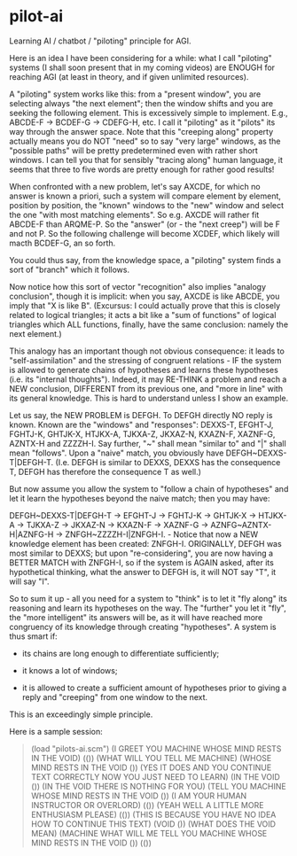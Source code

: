 # pilot-ai
Learning AI / chatbot / "piloting" principle for AGI.

Here is an idea I have been considering for a while: what I call "piloting" systems (I shall soon present that in my coming videos) are ENOUGH for reaching AGI (at least in theory, and if given unlimited resources).

A "piloting" system works like this: from a "present window", you are selecting always "the next element"; then the window shifts and you are seeking the following element. This is excessively simple to implement. E.g., ABCDE-F -> BCDEF-G -> CDEFG-H, etc. I call it "piloting" as it "pilots" its way through the answer space. Note that this "creeping along" property actually means you do NOT "need" so to say "very large" windows, as the "possible paths" will be pretty predetermined even with rather short windows. I can tell you that for sensibly "tracing along" human language, it seems that three to five words are pretty enough for rather good results!

When confronted with a new problem, let's say AXCDE, for which no answer is known a priori, such a system will compare element by element, position by position, the "known" windows to the "new" window and select the one "with most matching elements". So e.g. AXCDE will rather fit ABCDE-F than ARQME-P. So the "answer" (or - the "next creep") will be F and not P. So the following challenge will become XCDEF, which likely will macth BCDEF-G, an so forth.

You could thus say, from the knowledge space, a "piloting" system finds a sort of "branch" which it follows.

Now notice how this sort of vector "recognition" also implies "analogy conclusion", though it is implicit: when you say, AXCDE is like ABCDE, you imply that "X is like B". (Excursus: I could actually prove that this is closely related to logical triangles; it acts a bit like a "sum of functions" of logical triangles which ALL functions, finally, have the same conclusion: namely the next element.)

This analogy has an important though not obvious consequence: it leads to "self-assimilation" and the stressing of congruent relations - IF the system is allowed to generate chains of hypotheses and learns these hypotheses (i.e. its "internal thoughts"). Indeed, it may RE-THINK a problem and reach a NEW conclusion, DIFFERENT from its previous one, and "more in line" with its general knowledge. This is hard to understand unless I show an example.

Let us say, the NEW PROBLEM is DEFGH. To DEFGH directly NO reply is known. Known are the "windows" and "responses": DEXXS-T, EFGHT-J, FGHTJ-K, GHTJK-X, HTJKX-A, TJKXA-Z, JKXAZ-N, KXAZN-F, XAZNF-G, AZNTX-H and ZZZZH-I. Say further, "~" shall mean "similar to" and "|" shall mean "follows". Upon a "naive" match, you obviously have DEFGH~DEXXS-T|DEFGH-T. (I.e. DEFGH is similar to DEXXS, DEXXS has the consequence T, DEFGH has therefore the consequence T as well.)

But now assume you allow the system to "follow a chain of hypotheses" and let it learn the hypotheses beyond the naive match; then you may have:

DEFGH~DEXXS-T|DEFGH-T -> EFGHT-J -> FGHTJ-K -> GHTJK-X -> HTJKX-A -> TJKXA-Z -> JKXAZ-N -> KXAZN-F -> XAZNF-G -> AZNFG~AZNTX-H|AZNFG-H -> ZNFGH~ZZZZH-I|ZNFGH-I. - Notice that now a NEW knowledge element has been created: ZNFGH-I. ORIGINALLY, DEFGH was most similar to DEXXS; but upon "re-considering", you are now having a BETTER MATCH with ZNFGH-I, so if the system is AGAIN asked, after its hypothetical thinking, what the answer to DEFGH is, it will NOT say "T", it will say "I".

So to sum it up - all you need for a system to "think" is to let it "fly along" its reasoning and learn its hypotheses on the way. The "further" you let it "fly", the "more intelligent" its answers will be, as it will have reached more congruency of its knowledge through creating "hypotheses". A system is thus smart if:

- its chains are long enough to differentiate sufficiently;

- it knows a lot of windows;

- it is allowed to create a sufficient amount of hypotheses prior to giving a reply and "creeping" from one window to the next.

This is an exceedingly simple principle.

Here is a sample session:

> (load "pilots-ai.scm")
(I GREET YOU MACHINE WHOSE MIND RESTS IN THE VOID)
(())
(WHAT WILL YOU TELL ME MACHINE)
(WHOSE MIND RESTS IN THE VOID ())
(YES IT DOES AND YOU CONTINUE TEXT CORRECTLY NOW YOU JUST NEED TO LEARN)
(IN THE VOID ())
(IN THE VOID THERE IS NOTHING FOR YOU)
(TELL YOU MACHINE WHOSE MIND RESTS IN THE VOID ())
(I AM YOUR HUMAN INSTRUCTOR OR OVERLORD)
(())
(YEAH WELL A LITTLE MORE ENTHUSIASM PLEASE)
(())
(THIS IS BECAUSE YOU HAVE NO IDEA HOW TO CONTINUE THIS TEXT) 
(VOID ())
(WHAT DOES THE VOID MEAN)
(MACHINE WHAT WILL ME TELL YOU MACHINE WHOSE MIND RESTS IN THE VOID ())
(())
